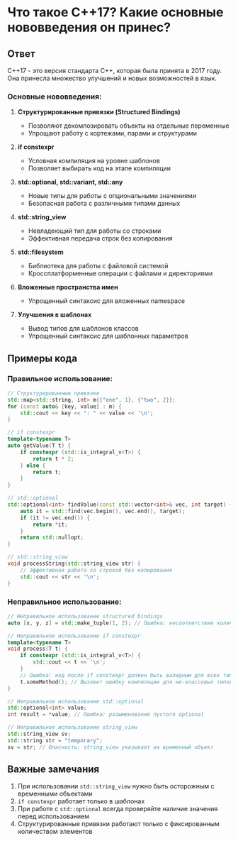 # Что такое C++17? Какие основные нововведения он принес?

## Ответ
C++17 - это версия стандарта C++, которая была принята в 2017 году. Она принесла множество улучшений и новых возможностей в язык.

### Основные нововведения:

1. **Структурированные привязки (Structured Bindings)**
   - Позволяют декомпозировать объекты на отдельные переменные
   - Упрощают работу с кортежами, парами и структурами

2. **if constexpr**
   - Условная компиляция на уровне шаблонов
   - Позволяет выбирать код на этапе компиляции

3. **std::optional, std::variant, std::any**
   - Новые типы для работы с опциональными значениями
   - Безопасная работа с различными типами данных

4. **std::string_view**
   - Невладеющий тип для работы со строками
   - Эффективная передача строк без копирования

5. **std::filesystem**
   - Библиотека для работы с файловой системой
   - Кроссплатформенные операции с файлами и директориями

6. **Вложенные пространства имен**
   - Упрощенный синтаксис для вложенных namespace

7. **Улучшения в шаблонах**
   - Вывод типов для шаблонов классов
   - Упрощенный синтаксис для шаблонных параметров

## Примеры кода

### Правильное использование:

```cpp
// Структурированные привязки
std::map<std::string, int> m{{"one", 1}, {"two", 2}};
for (const auto& [key, value] : m) {
    std::cout << key << ": " << value << '\n';
}

// if constexpr
template<typename T>
auto getValue(T t) {
    if constexpr (std::is_integral_v<T>) {
        return t * 2;
    } else {
        return t;
    }
}

// std::optional
std::optional<int> findValue(const std::vector<int>& vec, int target) {
    auto it = std::find(vec.begin(), vec.end(), target);
    if (it != vec.end()) {
        return *it;
    }
    return std::nullopt;
}

// std::string_view
void processString(std::string_view str) {
    // Эффективная работа со строкой без копирования
    std::cout << str << '\n';
}
```

### Неправильное использование:

```cpp
// Неправильное использование structured bindings
auto [x, y, z] = std::make_tuple(1, 2); // Ошибка: несоответствие количества элементов

// Неправильное использование if constexpr
template<typename T>
void process(T t) {
    if constexpr (std::is_integral_v<T>) {
        std::cout << t << '\n';
    }
    // Ошибка: код после if constexpr должен быть валидным для всех типов
    t.someMethod(); // Вызовет ошибку компиляции для не-классовых типов
}

// Неправильное использование std::optional
std::optional<int> value;
int result = *value; // Ошибка: разыменование пустого optional

// Неправильное использование string_view
std::string_view sv;
std::string str = "temporary";
sv = str; // Опасность: string_view указывает на временный объект
```

## Важные замечания
1. При использовании `std::string_view` нужно быть осторожным с временными объектами
2. `if constexpr` работает только в шаблонах
3. При работе с `std::optional` всегда проверяйте наличие значения перед использованием
4. Структурированные привязки работают только с фиксированным количеством элементов 